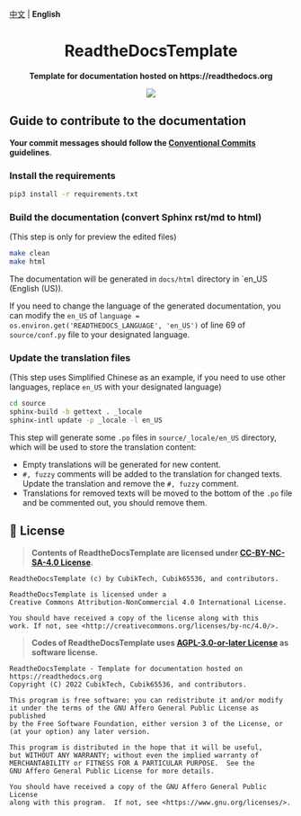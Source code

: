 [中文](README.md) | **English**

<h1 align="center">ReadtheDocsTemplate</h1>

<p align="center"> 
  <b>Template for documentation hosted on https://readthedocs.org</b>
</p>

<p align="center">
  <a href="LICENSE">
    <img src="https://img.shields.io/badge/License-CC--BY--NC--SA--4.0-important?style=for-the-badge" />
  </a>
</p>

## Guide to contribute to the documentation

**Your commit messages should follow the [Conventional Commits](https://www.conventionalcommits.org/en/v1.0.0/) guidelines**.

### Install the requirements

``` bash
pip3 install -r requirements.txt
```

### Build the documentation (convert Sphinx rst/md to html)

(This step is only for preview the edited files)

``` bash
make clean
make html
```

The documentation will be generated in `docs/html` directory in `en_US (English (US)).

If you need to change the language of the generated documentation, you can modify the `en_US` of `language = os.environ.get('READTHEDOCS_LANGUAGE', 'en_US')` of line 69 of `source/conf.py` file to your designated language.

### Update the translation files

(This step uses Simplified Chinese as an example, if you need to use other languages, replace `en_US` with your designated language)

``` bash
cd source
sphinx-build -b gettext . _locale
sphinx-intl update -p _locale -l en_US
```

This step will generate some `.po` files in `source/_locale/en_US` directory, which will be used to store the translation content:

- Empty translations will be generated for new content.
- `#, fuzzy` comments will be added to the translation for changed texts. Update the translation and remove the `#, fuzzy` comment.
- Translations for removed texts will be moved to the bottom of the `.po` file and be commented out, you should remove them.

## 📜 License

> **Contents of ReadtheDocsTemplate are licensed under [CC-BY-NC-SA-4.0 License](LICENSE).**

``` text
ReadtheDocsTemplate (c) by CubikTech, Cubik65536, and contributors.

ReadtheDocsTemplate is licensed under a
Creative Commons Attribution-NonCommercial 4.0 International License.

You should have received a copy of the license along with this
work. If not, see <http://creativecommons.org/licenses/by-nc/4.0/>.
```

> **Codes of ReadtheDocsTemplate uses [AGPL-3.0-or-later License](LICENSE) as software license.**

``` text
ReadtheDocsTemplate - Template for documentation hosted on https://readthedocs.org
Copyright (C) 2022 CubikTech, Cubik65536, and contributors.

This program is free software: you can redistribute it and/or modify
it under the terms of the GNU Affero General Public License as published
by the Free Software Foundation, either version 3 of the License, or
(at your option) any later version.

This program is distributed in the hope that it will be useful,
but WITHOUT ANY WARRANTY; without even the implied warranty of
MERCHANTABILITY or FITNESS FOR A PARTICULAR PURPOSE.  See the
GNU Affero General Public License for more details.

You should have received a copy of the GNU Affero General Public License
along with this program.  If not, see <https://www.gnu.org/licenses/>.
```
